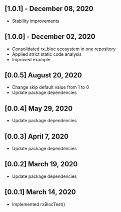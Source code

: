 ## [1.0.1] - December 08, 2020
* Stability improvements

## [1.0.0] - December 02, 2020
* Consolidated rx_bloc ecosystem [in one repository](https://github.com/Prime-Holding/rx_bloc)
* Applied strict static code analysis
* Improved example

## [0.0.5] August 20, 2020
* Change skip default value from 1 to 0
* Update package dependencies

## [0.0.4] May 29, 2020
* Update package dependencies

## [0.0.3] April 7, 2020
* Update package dependencies

## [0.0.2] March 19, 2020
* Update package dependencies

## [0.0.1] March 14, 2020
* Implemented rxBlocTest()

